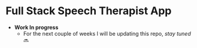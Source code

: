 
# Full Stack Speech Therapist App

* **Work In progress**
  - For the next couple of weeks I will be updating this repo, *stay tuned* :soon:

